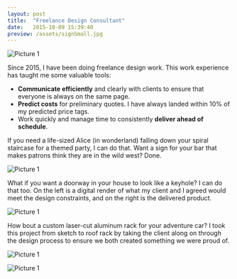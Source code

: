 ```yaml
---
layout: post
title:  "Freelance Design Consultant"
date:   2015-10-09 15:39:40
preview: /assets/signSmall.jpg
---
```


![Picture 1]({{"/assets/aliceLarge.jpg"|absolute_url}})

Since 2015, I have been doing freelance design work. This work experience has taught me some valuable tools:
- __Communicate efficiently__ and clearly with clients to ensure that everyone is always on the same page.
- __Predict costs__ for preliminary quotes. I have always landed within 10% of my predicted price tags.
- Work quickly and manage time to consistently __deliver ahead of schedule__.

If you need a life-sized Alice (in wonderland) falling down your spiral staircase for a themed party, I can do that. Want a sign for your bar that makes patrons think they are in the wild west? Done. 

![Picture 1]({{"/assets/saloonSign.jpg"|absolute_url}})

What if you want a doorway in your house to look like a keyhole? I can do that too. On the left is a digital render of what my client and I agreed would meet the design constraints, and on the right is the delivered product.

![Picture 1]({{"/assets/keyhole.PNG"|absolute_url}})

How bout a custom laser-cut aluminum rack for your adventure car? I took this project from sketch to roof rack by taking the client along on through the design process to ensure we both created something we were proud of. 

![Picture 1]({{"/assets/krashRack.jpg"|absolute_url}})

![Picture 1]({{"/assets/krashSketch.jpg"|absolute_url}})
